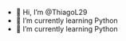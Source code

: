 - 👋 Hi, I’m @ThiagoL29
- 🌱 I’m currently learning Python
- 🐍 I’m currently learning Python

<!---
ThiagoL29/ThiagoL29 is a ✨ special ✨ repository because its `README.md` (this file) appears on your GitHub profile.
You can click the Preview link to take a look at your changes.
--->
